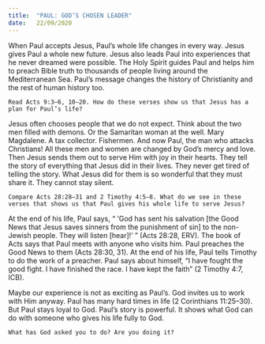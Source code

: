 ```yaml
---
title:  "PAUL: GOD’S CHOSEN LEADER"
date:   22/09/2020
---
```


When Paul accepts Jesus, Paul’s whole life changes in every way. Jesus gives Paul a whole new future. Jesus also leads Paul into experiences that he never dreamed were possible. The Holy Spirit guides Paul and helps him to preach Bible truth to thousands of people living around the Mediterranean Sea. Paul’s message changes the history of Christianity and the rest of human history too.

`Read Acts 9:3–6, 10–20. How do these verses show us that Jesus has a plan for Paul’s life?`

Jesus often chooses people that we do not expect. Think about the two men filled with demons. Or the Samaritan woman at the well. Mary Magdalene. A tax collector. Fishermen. And now Paul, the man who attacks Christians! All these men and women are changed by God’s mercy and love. Then Jesus sends them out to serve Him with joy in their hearts. They tell the story of everything that Jesus did in their lives. They never get tired of telling the story. What Jesus did for them is so wonderful that they must share it. They cannot stay silent.

`Compare Acts 28:28–31 and 2 Timothy 4:5–8. What do we see in these verses that shows us that Paul gives his whole life to serve Jesus?`

At the end of his life, Paul says, “ ‘God has sent his salvation [the Good News that Jesus saves sinners from the punishment of sin] to the non-Jewish people. They will listen [hear]!’ ” (Acts 28:28, ERV). The book of Acts says that Paul meets with anyone who visits him. Paul preaches the Good News to them (Acts 28:30, 31). At the end of his life, Paul tells Timothy to do the work of a preacher. Paul says about himself, “I have fought the good fight. I have finished the race. I have kept the faith” (2 Timothy 4:7, ICB).

Maybe our experience is not as exciting as Paul’s. God invites us to work with Him anyway. Paul has many hard times in life (2 Corinthians 11:25–30). But Paul stays loyal to God. Paul’s story is powerful. It shows what God can do with someone who gives his life fully to God.

`What has God asked you to do? Are you doing it?`
